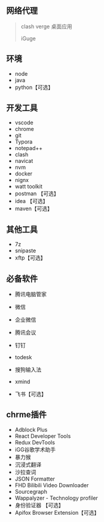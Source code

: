 ## 网络代理

>  clash verge 桌面应用
>
> iGuge 

## 环境

- node
- java
- python【可选】

## 开发工具

- vscode
- chrome
- git
- Typora
- notepad++
- clash
- navicat
- nvm
- docker
- nignx 
- watt toolkit
- postman 【可选】
- idea 【可选】
- maven【可选】

## 其他工具

- 7z
- snipaste
- xftp【可选】

## 必备软件

- 腾讯电脑管家

- 微信
- 企业微信
- 腾讯会议
- 钉钉
- todesk
- 搜狗输入法
- xmind
- 飞书【可选】

## chrme插件

- Adblock Plus
- React Developer Tools
- Redux DevTools
- iGG谷歌学术助手
- 暴力猴
- 沉浸式翻译
- 沙拉查词
- JSON Formatter
- FHD Bilibili Video Downloader
- Sourcegraph
- Wappalyzer - Technology profiler
- 身份验证器 【可选】
- Apifox Browser Extension【可选】
